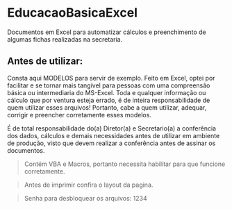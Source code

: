 # EducacaoBasicaExcel
Documentos em Excel para automatizar cálculos e preenchimento de algumas fichas realizadas na secretaria.

## Antes de utilizar:
Consta aqui MODELOS para servir de exemplo. Feito em Excel, optei por facilitar e se tornar mais tangível para pessoas com uma compreensão básica ou intermediaria do MS-Excel. Toda e qualquer informação ou cálculo que por ventura esteja errado, é de inteira responsabilidade de quem utilizar esses arquivos! Portanto, cabe a quem utilizar, adequar, corrigir e preencher corretamente esses modelos.

É de total responsabilidade do(a) Diretor(a) e Secretario(a) a conferência dos dados, cálculos e demais necessidades antes de utilizar em ambiente de produção, visto que devem realizar a conferência antes de assinar os documentos.

> Contém VBA e Macros, portanto necessita habilitar para que funcione corretamente.

> Antes de imprimir confira o layout da pagina.

> Senha para desbloquear os arquivos: 1234

 

